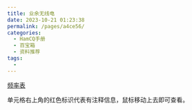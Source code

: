```yaml
---
title: 业余无线电
date: 2023-10-21 01:23:38
permalink: /pages/a4ce56/
categories:
  - HamCQ手册
  - 百宝箱
  - 资料推荐
tags:
  - 
---
```

[频率表](https://1drv.ms/x/c/DF2FD3422CB470B9/EblwtCxC0y8ggN_woQYAAAAB5WJK-rEph3ZQYsxIDqhyvw?e=cg0hgC)

单元格右上角的红色标识代表有注释信息，鼠标移动上去即可查看。